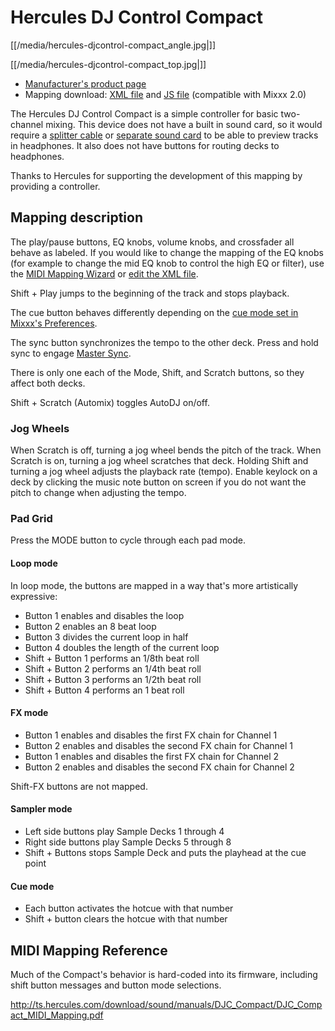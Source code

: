 # Hercules DJ Control Compact

[[/media/hercules-djcontrol-compact_angle.jpg|]]

[[/media/hercules-djcontrol-compact_top.jpg|]]

  - [Manufacturer's product
    page](https://www.hercules.com/us/DJ-Music/bdd/p/253/djcontrol-compact/)
  - Mapping download: [XML
    file](https://raw.githubusercontent.com/mixxxdj/mixxx/master/res/controllers/Hercules%20DJControl%20Compact.midi.xml)
    and [JS
    file](https://raw.githubusercontent.com/mixxxdj/mixxx/master/res/controllers/Hercules-DJControl-Compact-scripts.js)
    (compatible with Mixxx 2.0)

The Hercules DJ Control Compact is a simple controller for basic
two-channel mixing. This device does not have a built in sound card, so
it would require a [splitter
cable](hardware%20compatibility#splitter%20cables) or [separate sound
card](hardware%20compatibility#usb%20sound%20cards) to be able to
preview tracks in headphones. It also does not have buttons for routing
decks to headphones.

Thanks to Hercules for supporting the development of this mapping by
providing a controller.

## Mapping description

The play/pause buttons, EQ knobs, volume knobs, and crossfader all
behave as labeled. If you would like to change the mapping of the EQ
knobs (for example to change the mid EQ knob to control the high EQ or
filter), use the [MIDI Mapping
Wizard](http://mixxx.org/manual/latest/chapters/advanced_topics.html#controller-wizard)
or [edit the XML file](MIDI%20controller%20mapping%20file%20format).

Shift + Play jumps to the beginning of the track and stops playback.

The cue button behaves differently depending on the [cue mode set in
Mixxx's
Preferences](http://mixxx.org/manual/latest/chapters/user_interface.html#interface-cue-modes).

The sync button synchronizes the tempo to the other deck. Press and hold
sync to engage [Master
Sync](http://mixxx.org/manual/latest/chapters/djing_with_mixxx.html#master-sync).

There is only one each of the Mode, Shift, and Scratch buttons, so they
affect both decks.

Shift + Scratch (Automix) toggles AutoDJ on/off.

### Jog Wheels

When Scratch is off, turning a jog wheel bends the pitch of the track.
When Scratch is on, turning a jog wheel scratches that deck. Holding
Shift and turning a jog wheel adjusts the playback rate (tempo). Enable
keylock on a deck by clicking the music note button on screen if you do
not want the pitch to change when adjusting the tempo.

### Pad Grid

Press the MODE button to cycle through each pad mode.

#### Loop mode

In loop mode, the buttons are mapped in a way that's more artistically
expressive:

  - Button 1 enables and disables the loop
  - Button 2 enables an 8 beat loop
  - Button 3 divides the current loop in half
  - Button 4 doubles the length of the current loop
  - Shift + Button 1 performs an 1/8th beat roll
  - Shift + Button 2 performs an 1/4th beat roll
  - Shift + Button 3 performs an 1/2th beat roll
  - Shift + Button 4 performs an 1 beat roll

#### FX mode

  - Button 1 enables and disables the first FX chain for Channel 1
  - Button 2 enables and disables the second FX chain for Channel 1
  - Button 1 enables and disables the first FX chain for Channel 2
  - Button 2 enables and disables the second FX chain for Channel 2

Shift-FX buttons are not mapped.

#### Sampler mode

  - Left side buttons play Sample Decks 1 through 4
  - Right side buttons play Sample Decks 5 through 8
  - Shift + Buttons stops Sample Deck and puts the playhead at the cue
    point

#### Cue mode

  - Each button activates the hotcue with that number
  - Shift + button clears the hotcue with that number

## MIDI Mapping Reference

Much of the Compact's behavior is hard-coded into its firmware,
including shift button messages and button mode selections.

<http://ts.hercules.com/download/sound/manuals/DJC_Compact/DJC_Compact_MIDI_Mapping.pdf>

